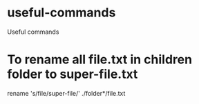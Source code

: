 # useful-commands
Useful commands

# To rename all file.txt in children folder to super-file.txt
rename 's/file/super-file/' ./folder*/file.txt
